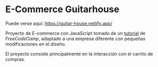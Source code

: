 # E-Commerce Guitarhouse

Puede verse aquí: https://guitar-house.netlify.app/

Proyecto de E-commerce con JavaScript tomado de un [tutorial](https://www.youtube.com/watch?v=023Psne_-_4&ab_channel=freeCodeCamp.org) de _FreeCodeCamp_, adaptado a una empresa diferente con pequeñas modificaciones en el diseño.

El proyecto consiste principalmente en la interacción con el carrito de compras.
